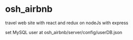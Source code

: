 # osh_airbnb
travel web site with react and redux on nodeJs with express

set MySQL user at osh_airbnb/server/config/userDB.json
